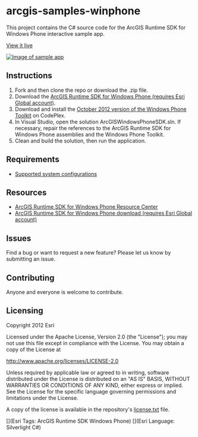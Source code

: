 # arcgis-samples-winphone

This project contains the C# source code for the ArcGIS Runtime SDK for Windows Phone interactive sample app.  

[View it live](http://resources.arcgis.com/en/help/windows-phone-sdk/samples/start.htm)

[![Image of sample app](https://raw.github.com/Esri/arcgis-samples-winphone/master/arcgis-samples-winphonw.png "Interactive sample app")](http://resources.arcgis.com/en/help/windows-phone-sdk/samples/start.htm)

## Instructions 

1. Fork and then clone the repo or download the .zip file. 
2. Download the [ArcGIS Runtime SDK for Windows Phone (requires Esri Global account)](http://www.esri.com/apps/products/download/index.cfm?fuseaction=download.main&downloadid=875).   
3. Download and install the [October 2012 version of the Windows Phone Toolkit](http://phone.codeplex.com/) on CodePlex.
4. In Visual Studio, open the solution ArcGISWindowsPhoneSDK.sln. If necessary, repair the references to the ArcGIS Runtime SDK for Windows Phone assemblies and the Windows Phone Toolkit. 
5. Clean and build the solution, then run the application. 

## Requirements

* [Supported system configurations](http://resources.arcgis.com/en/help/windows-phone-sdk/concepts/index.html#//011v00000025000000)

## Resources

* [ArcGIS Runtime SDK for Windows Phone Resource Center](http://resources.arcgis.com/en/communities/windows-phone-sdk/index.html)
* [ArcGIS Runtime SDK for Windows Phone download (requires Esri Global account)](http://www.esri.com/apps/products/download/index.cfm?fuseaction=download.main&downloadid=875)

## Issues

Find a bug or want to request a new feature?  Please let us know by submitting an issue.

## Contributing

Anyone and everyone is welcome to contribute. 

## Licensing
Copyright 2012 Esri

Licensed under the Apache License, Version 2.0 (the "License");
you may not use this file except in compliance with the License.
You may obtain a copy of the License at

   http://www.apache.org/licenses/LICENSE-2.0

Unless required by applicable law or agreed to in writing, software
distributed under the License is distributed on an "AS IS" BASIS,
WITHOUT WARRANTIES OR CONDITIONS OF ANY KIND, either express or implied.
See the License for the specific language governing permissions and
limitations under the License.

A copy of the license is available in the repository's [license.txt]( https://raw.github.com/Esri/arcgis-samples-silverlight/master/license.txt) file.

[](Esri Tags: ArcGIS Runtime SDK Windows Phone)
[](Esri Language: Silverlight C#)


